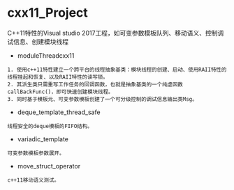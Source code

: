 # cxx11_Project
C++11特性的Visual studio 2017工程，如可变参数模板队列、移动语义、控制调试信息、创建模块线程

* moduleThreadcxx11

```text
1. 使用c++11特性建立一个跨平台的线程抽象基类：模块线程的创建、启动、使用RAII特性的线程挂起和恢复、以及RAII特性的读写锁。
2. 其派生类只需重写工作任务的回调函数，也就是抽象基类的一个纯虚函数callBackFunc()，即可快速创建模块线程。
3. 同时基于模板元、可变参数模板创建了一个可分级控制的调试信息输出类Msg。
```
* deque_template_thread_safe

```text
线程安全的deque模板的FIFO结构。
```

* variadic_template

```text
可变参数模板参数展开。
```

* move_struct_operator

```text
c++11移动语义测试。
```
